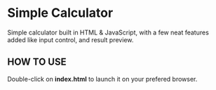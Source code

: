 # Simple Calculator
Simple calculator built in HTML & JavaScript, with a few neat features added like input control, and result preview.

## HOW TO USE
Double-click on **index.html** to launch it on your prefered browser.
